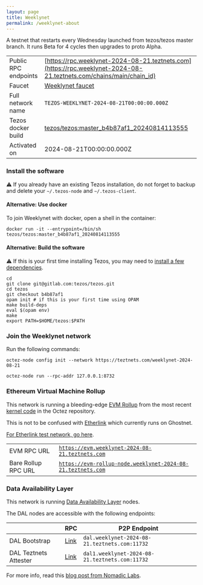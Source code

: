 ```yaml
---
layout: page
title: Weeklynet
permalink: /weeklynet-about
---
```


A testnet that restarts every Wednesday launched from tezos/tezos master branch. It runs Beta for 4 cycles then upgrades to proto Alpha.

| | |
|-------|---------------------|
| Public RPC endpoints | [https://rpc.weeklynet-2024-08-21.teztnets.com](https://rpc.weeklynet-2024-08-21.teztnets.com/chains/main/chain_id)<br/> |
| Faucet | [Weeklynet faucet](https://faucet.weeklynet-2024-08-21.teztnets.com) |
| Full network name | `TEZOS-WEEKLYNET-2024-08-21T00:00:00.000Z` |
| Tezos docker build | [tezos/tezos:master_b4b87af1_20240814113555](https://hub.docker.com/r/tezos/tezos/tags?page=1&ordering=last_updated&name=master_b4b87af1_20240814113555) |
| Activated on | 2024-08-21T00:00:00.000Z |





### Install the software

⚠️  If you already have an existing Tezos installation, do not forget to backup and delete your `~/.tezos-node` and `~/.tezos-client`.



#### Alternative: Use docker

To join Weeklynet with docker, open a shell in the container:

```
docker run -it --entrypoint=/bin/sh tezos/tezos:master_b4b87af1_20240814113555
```


#### Alternative: Build the software

⚠️  If this is your first time installing Tezos, you may need to [install a few dependencies](https://tezos.gitlab.io/introduction/howtoget.html#setting-up-the-development-environment-from-scratch).

```
cd
git clone git@gitlab.com:tezos/tezos.git
cd tezos
git checkout b4b87af1
opam init # if this is your first time using OPAM
make build-deps
eval $(opam env)
make
export PATH=$HOME/tezos:$PATH
```

### Join the Weeklynet network

Run the following commands:

```
octez-node config init --network https://teztnets.com/weeklynet-2024-08-21

octez-node run --rpc-addr 127.0.0.1:8732
```


### Ethereum Virtual Machine Rollup

This network is running a bleeding-edge [EVM Rollup](https://docs.etherlink.com/welcome/what-is-etherlink) from the most recent [kernel code](https://gitlab.com/tezos/tezos/-/tree/master/etherlink) in the Octez repository.

This is not to be confused with [Etherlink](https://docs.etherlink.com/get-started/connect-your-wallet-to-etherlink) which currently runs on Ghostnet.

[For Etherlink test network, go here](https://docs.etherlink.com/get-started/connect-your-wallet-to-etherlink).

| | |
|-------|---------------------|
| EVM RPC URL | [`https://evm.weeklynet-2024-08-21.teztnets.com`](https://evm.weeklynet-2024-08-21.teztnets.com) |
| Bare Rollup RPC URL | [`https://evm-rollup-node.weeklynet-2024-08-21.teztnets.com`](https://evm-rollup-node.weeklynet-2024-08-21.teztnets.com/global/block/head) |




### Data Availability Layer

This network is running [Data Availability Layer](https://tezos.gitlab.io/shell/dal.html) nodes.


The DAL nodes are accessible with the following endpoints:

| | RPC | P2P Endpoint |
|------------|---------|--------------|
| DAL Bootstrap | [Link](https://dal-bootstrap-rpc.weeklynet-2024-08-21.teztnets.com/p2p/gossipsub/scores) | `dal.weeklynet-2024-08-21.teztnets.com:11732` |
| DAL Teztnets Attester | [Link](https://dal-attester-rpc.weeklynet-2024-08-21.teztnets.com/p2p/gossipsub/scores) | `dal1.weeklynet-2024-08-21.teztnets.com:11732` |


For more info, read this [blog post from Nomadic Labs](https://research-development.nomadic-labs.com/data-availability-layer-tezos.html).



